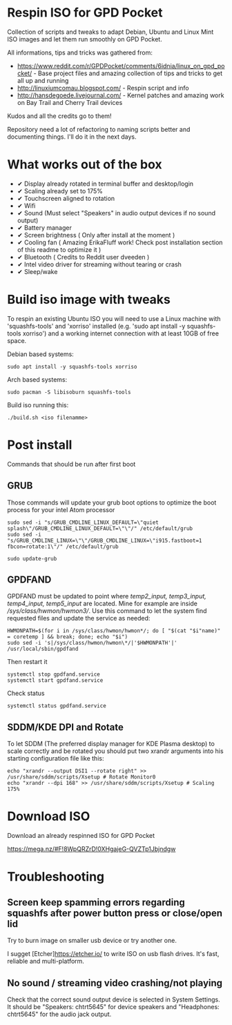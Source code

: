 # Respin ISO for GPD Pocket
Collection of scripts and tweaks to adapt Debian, Ubuntu and Linux Mint ISO images and let them run smoothly on GPD Pocket.

All informations, tips and tricks was gathered from:
 - https://www.reddit.com/r/GPDPocket/comments/6idnia/linux_on_gpd_pocket/ - Base project files and amazing collection of tips and tricks to get all up and running
 - http://linuxiumcomau.blogspot.com/ - Respin script and info
 - http://hansdegoede.livejournal.com/ - Kernel patches and amazing work on Bay Trail and Cherry Trail devices
 
 Kudos and all the credits go to them! 
 
 Repository need a lot of refactoring to naming scripts better and documenting things. I'll do it in the next days.
 
# What works out of the box

 - ✔ Display already rotated in terminal buffer and desktop/login
 - ✔ Scaling already set to 175%
 - ✔ Touchscreen aligned to rotation
 - ✔ Wifi
 - ✔ Sound (Must select "Speakers" in audio output devices if no sound output)
 - ✔ Battery manager
 - ✔ Screen brightness ( Only after install at the moment )
 - ✔ Cooling fan ( Amazing ErikaFluff work! Check post installation section of this readme to optimize it )
 - ✔ Bluetooth ( Credits to Reddit user dveeden )
 - ✔ Intel video driver for streaming without tearing or crash
 - ✔ Sleep/wake

# Build iso image with tweaks

To respin an existing Ubuntu ISO you will need to use a Linux machine with 'squashfs-tools' and 'xorriso' installed (e.g. 'sudo apt install -y squashfs-tools xorriso') and a working internet connection with at least 10GB of free space.

Debian based systems:

    sudo apt install -y squashfs-tools xorriso
    
Arch based systems:

    sudo pacman -S libisoburn squashfs-tools

Build iso running this:

    ./build.sh <iso filenamme>
    
# Post install

Commands that should be run after first boot

## GRUB

Those commands will update your grub boot options to optimize the boot process for your intel Atom processor

    sudo sed -i "s/GRUB_CMDLINE_LINUX_DEFAULT=\"quiet splash\"/GRUB_CMDLINE_LINUX_DEFAULT=\"\"/" /etc/default/grub
    sudo sed -i "s/GRUB_CMDLINE_LINUX=\"\"/GRUB_CMDLINE_LINUX=\"i915.fastboot=1 fbcon=rotate:1\"/" /etc/default/grub

    sudo update-grub
    
## GPDFAND

GPDFAND must be updated to point where *temp2_input, temp3_input, temp4_input, temp5_input* are located.
Mine for example are inside */sys/class/hwmon/hwmon3/*.
Use this command to let the system find requested files and update the service as needed:

    HWMONPATH=$(for i in /sys/class/hwmon/hwmon*/; do [ "$(cat "$i"name)" = coretemp ] && break; done; echo "$i")
    sudo sed -i 's|/sys/class/hwmon/hwmon\*/|'$HWMONPATH'|' /usr/local/sbin/gpdfand
    
Then restart it

    systemctl stop gpdfand.service
    systemctl start gpdfand.service
    
Check status

    systemctl status gpdfand.service
    
## SDDM/KDE DPI and Rotate

To let SDDM (The preferred display manager for KDE Plasma desktop) to scale correctly and be rotated you should put two xrandr arguments into his starting configuration file like this:

    echo "xrandr --output DSI1 --rotate right" >> /usr/share/sddm/scripts/Xsetup # Rotate Monitor0
    echo "xrandr --dpi 168" >> /usr/share/sddm/scripts/Xsetup # Scaling 175%

# Download ISO

Download an already respinned ISO for GPD Pocket

https://mega.nz/#F!8WpQRZrD!0XHgajeG-QVZTp1Jbjndgw

# Troubleshooting

## Screen keep spamming errors regarding squashfs after power button press or close/open lid

Try to burn image on smaller usb device or try another one.

I sugget [Etcher]https://etcher.io/ to write ISO on usb flash drives.
It's fast, reliable and multi-platform.

## No sound / streaming video crashing/not playing

Check that the correct sound output device is selected in System Settings. 
It should be "Speakers: chtrt5645" for device speakers and "Headphones: chtrt5645" for the audio jack output.

